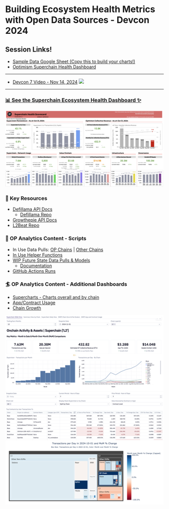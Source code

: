 # Building Ecosystem Health Metrics with Open Data Sources - Devcon 2024

## Session Links!
- [Sample Data Google Sheet (Copy this to build your charts!)](https://docs.google.com/spreadsheets/d/1qHQ4pLWiZ_xT8ofJcYZZoNxh7_B1TW_XqeBm6xwE8Z8/edit?gid=0#gid=0)
- [Optimism Superchain Health Dashboard](https://docs.google.com/spreadsheets/d/1f-uIW_PzlGQ_XFAmsf9FYiUf0N9l_nePwDVrw0D5MXY/edit?gid=584971628#gid=584971628)

---
- [Devcon 7 Video - Nov 14, 2024](https://www.youtube.com/watch?v=M9EQ-adPTrI)
  [![](https://i.ytimg.com/vi/M9EQ-adPTrI/hqdefault.jpg)](https://www.youtube.com/watch?v=M9EQ-adPTrI)
---

### [📊 See the Superchain Ecosystem Health Dashboard ✨](https://docs.google.com/spreadsheets/d/1f-uIW_PzlGQ_XFAmsf9FYiUf0N9l_nePwDVrw0D5MXY/edit?gid=584971628#gid=584971628)
![Image of the Superchain Ecosystem Health Dashboard, with data as of Oct 31, 2024](images/dashboardq324.png)

### 🔑 Key Resources
- [Defillama API Docs](https://defillama.com/docs/api)
  - [Defillama Repo](https://github.com/DefiLlama)
- [Growthepie API Docs](https://docs.growthepie.xyz/api)
- [L2Beat Repo](https://github.com/l2beat/l2beat)

### 🎼 OP Analytics Content - Scripts
- In Use Data Pulls: [OP Chains](https://github.com/ethereum-optimism/op-analytics/tree/main/op_chains_tracking) | [Other Chains](https://github.com/ethereum-optimism/op-analytics/tree/main/other_chains_tracking)
- [In Use Helper Functions](https://github.com/ethereum-optimism/op-analytics/tree/main/helper_functions)
- [WIP Future State Data Pulls & Models](https://github.com/ethereum-optimism/op-analytics/tree/main/src/op_analytics)
  - [Documentation](https://static.optimism.io/op-analytics/sphinx/html/index.html)
- [GitHub Actions Runs](https://github.com/ethereum-optimism/op-analytics/actions)

### 🏄 OP Analytics Content - Additional Dashboards
- [Supercharts - Charts overall and by chain](https://app.hex.tech/61bffa12-d60b-484c-80b9-14265e268538/app/a7697196-fdfd-4a59-88ef-d91d52801518/latest)
- [App/Contract Usage](https://app.hex.tech/61bffa12-d60b-484c-80b9-14265e268538/app/cd3f1525-08f0-4a49-a15a-b72f46f2a0d8/latest)
- [Chain Growth](https://app.hex.tech/61bffa12-d60b-484c-80b9-14265e268538/app/237e99a4-5cf5-4535-aa25-eb752c4e6028/latest)

![Supercharts - Charts overall and by chain as of Nov 1, 2024](images/superchartsnov124.png)
![App/Contract Usage Table, Last 7 days as of Nov 3, 2024](images/appdashnov324.png)
![Chain Growth Treemap, Oct 2024 as of Nov 5, 2024](images/chaingrowthnov5.png)
